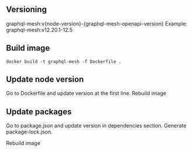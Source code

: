 ## Versioning

graphql-mesh:v{node-version}-{graphql-mesh-openapi-version}
Example: graphql-mesh:v12.20.1-12.5

## Build image
```
docker build -t graphql-mesh -f Dockerfile .
```
## Update node version

Go to Dockerfile and update version at the first line.
Rebuild image

## Update packages

Go to package.json and update version in dependencies section.
Generate package-lock.json.

Rebuild image
